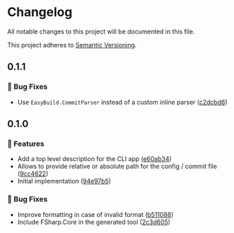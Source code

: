 # Changelog

All notable changes to this project will be documented in this file.

This project adheres to [Semantic Versioning](https://semver.org/spec/v2.0.0.html).

<!-- EasyBuild: START -->
<!-- last_commit_released: 4d68ed1a1a335e468aba2c994507740af0f347bf -->
<!-- EasyBuild: END -->

## 0.1.1

### 🐞 Bug Fixes

- Use `EasyBuild.CommitParser` instead of a custom inline parser ([c2dcbd6](https://github.com/easybuild-org/EasyBuild.CommitLinter/commit/c2dcbd693a9f079361f88ea877db4b754376c3e4))

## 0.1.0

### 🚀 Features

- Add a top level description for the CLI app ([e60ab34](https://github.com/easybuild-org/EasyBuild.CommitLinter/commit/e60ab349637d7bc602542b5f378d465e93423960))
- Allows to provide relative or absolute path for the config / commit file ([9cc4622](https://github.com/easybuild-org/EasyBuild.CommitLinter/commit/9cc46228b09823ff4a7d0f43d2b649910bb599b2))
- Initial implementation ([94e97b5](https://github.com/easybuild-org/EasyBuild.CommitLinter/commit/94e97b5b06bc351d9419235df3e4af13cb45f121))
### 🐞 Bug Fixes

- Improve formatting in case of invalid format ([b511088](https://github.com/easybuild-org/EasyBuild.CommitLinter/commit/b5110881d905234aef41b12c96efd307909f99dc))
- Include FSharp.Core in the generated tool ([2c3d605](https://github.com/easybuild-org/EasyBuild.CommitLinter/commit/2c3d605e12e2bced3a01333fc14513f135e05d5a))

